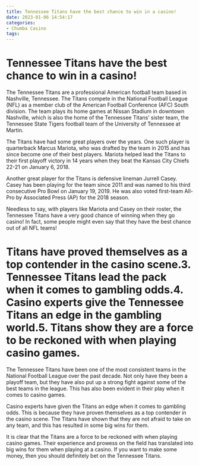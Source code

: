 ```yaml
---
title: Tennessee Titans have the best chance to win in a casino!
date: 2023-01-06 14:54:17
categories:
- Chumba Casino
tags:
---
```



#  Tennessee Titans have the best chance to win in a casino!

The Tennessee Titans are a professional American football team based in Nashville, Tennessee. The Titans compete in the National Football League (NFL) as a member club of the American Football Conference (AFC) South division. The team plays its home games at Nissan Stadium in downtown Nashville, which is also the home of the Tennessee Titans’ sister team, the Tennessee State Tigers football team of the University of Tennessee at Martin.

The Titans have had some great players over the years. One such player is quarterback Marcus Mariota, who was drafted by the team in 2015 and has since become one of their best players. Mariota helped lead the Titans to their first playoff victory in 14 years when they beat the Kansas City Chiefs 22-21 on January 6, 2018.

Another great player for the Titans is defensive lineman Jurrell Casey. Casey has been playing for the team since 2011 and was named to his third consecutive Pro Bowl on January 19, 2019. He was also voted first-team All-Pro by Associated Press (AP) for the 2018 season.

Needless to say, with players like Mariota and Casey on their roster, the Tennessee Titans have a very good chance of winning when they go casino! In fact, some people might even say that they have the best chance out of all NFL teams!

#  Titans have proved themselves as a top contender in the casino scene.3. Tennessee Titans lead the pack when it comes to gambling odds.4. Casino experts give the Tennessee Titans an edge in the gambling world.5. Titans show they are a force to be reckoned with when playing casino games.

The Tennessee Titans have been one of the most consistent teams in the National Football League over the past decade. Not only have they been a playoff team, but they have also put up a strong fight against some of the best teams in the league. This has also been evident in their play when it comes to casino games.

Casino experts have given the Titans an edge when it comes to gambling odds. This is because they have proven themselves as a top contender in the casino scene. The Titans have shown that they are not afraid to take on any team, and this has resulted in some big wins for them.

It is clear that the Titans are a force to be reckoned with when playing casino games. Their experience and prowess on the field has translated into big wins for them when playing at a casino. If you want to make some money, then you should definitely bet on the Tennessee Titans.